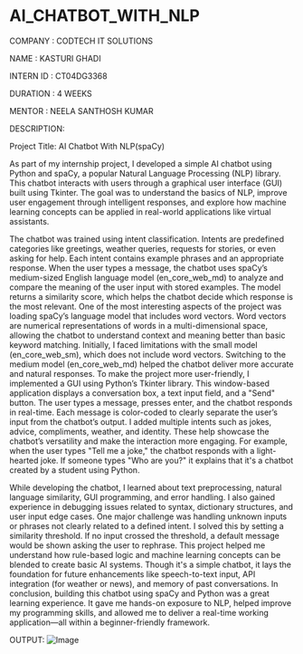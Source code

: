 # AI_CHATBOT_WITH_NLP
COMPANY : CODTECH IT SOLUTIONS

NAME : KASTURI GHADI

INTERN ID : CT04DG3368

DURATION : 4 WEEKS

MENTOR : NEELA SANTHOSH KUMAR

DESCRIPTION: 

Project Title: AI Chatbot With NLP(spaCy)

As part of my internship project, I developed a simple AI chatbot using Python and spaCy, a popular Natural Language Processing (NLP) library. This chatbot interacts with users through a graphical user interface (GUI) built using Tkinter. The goal was to understand the basics of NLP, improve user engagement through intelligent responses, and explore how machine learning concepts can be applied in real-world applications like virtual assistants.

The chatbot was trained using intent classification. Intents are predefined categories like greetings, weather queries, requests for stories, or even asking for help. Each intent contains example phrases and an appropriate response. When the user types a message, the chatbot uses spaCy’s medium-sized English language model (en_core_web_md) to analyze and compare the meaning of the user input with stored examples. The model returns a similarity score, which helps the chatbot decide which response is the most relevant. One of the most interesting aspects of the project was loading spaCy’s language model that includes word vectors. Word vectors are numerical representations of words in a multi-dimensional space, allowing the chatbot to understand context and meaning better than basic keyword matching. Initially, I faced limitations with the small model (en_core_web_sm), which does not include word vectors. Switching to the medium model (en_core_web_md) helped the chatbot deliver more accurate and natural responses. To make the project more user-friendly, I implemented a GUI using Python’s Tkinter library. This window-based application displays a conversation box, a text input field, and a "Send" button. The user types a message, presses enter, and the chatbot responds in real-time. Each message is color-coded to clearly separate the user’s input from the chatbot’s output. I added multiple intents such as jokes, advice, compliments, weather, and identity. These help showcase the chatbot’s versatility and make the interaction more engaging. For example, when the user types "Tell me a joke," the chatbot responds with a light-hearted joke. If someone types "Who are you?" it explains that it's a chatbot created by a student using Python.

While developing the chatbot, I learned about text preprocessing, natural language similarity, GUI programming, and error handling. I also gained experience in debugging issues related to syntax, dictionary structures, and user input edge cases. One major challenge was handling unknown inputs or phrases not clearly related to a defined intent. I solved this by setting a similarity threshold. If no input crossed the threshold, a default message would be shown asking the user to rephrase. This project helped me understand how rule-based logic and machine learning concepts can be blended to create basic AI systems. Though it's a simple chatbot, it lays the foundation for future enhancements like speech-to-text input, API integration (for weather or news), and memory of past conversations. In conclusion, building this chatbot using spaCy and Python was a great learning experience. It gave me hands-on exposure to NLP, helped improve my programming skills, and allowed me to deliver a real-time working application—all within a beginner-friendly framework.

OUTPUT: 
![Image](https://github.com/user-attachments/assets/bec118cd-6aed-40b0-bd3e-ee7969bc7d19)
